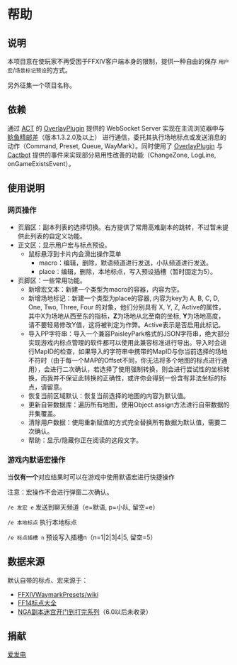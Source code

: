 # 帮助

## 说明

本项目意在使玩家不再受困于FFXIV客户端本身的限制，提供一种自由的保存 `用户宏`/`场景标记预设`的方式。

另外征集一个项目名称。

## 依赖

通过 [ACT](https://advancedcombattraker.com/) 的 [OverlayPlugin](https://github.com/OverlayPlugin/OverlayPlugin) 提供的 WebSocket Server 实现在主流浏览器中与 [鲶鱼精邮差](https://github.com/Natsukage/PostNamazu/releases)（版本1.3.2.0及以上） 进行通信，委托其执行场地标点或发送消息的动作（Command, Preset, Queue, WayMark）。同时使用了 [OverlayPlugin](https://github.com/OverlayPlugin/OverlayPlugin) 与 [Cactbot](https://github.com/quisquous/cactbot) 提供的事件来实现部分易用性改善的功能（ChangeZone, LogLine, onGameExistsEvent）。

## 使用说明

### 网页操作

* 页眉区：副本列表的选择切换。右方提供了常用高难副本的跳转，不过暂未提供此列表的自定义功能。
* 正文区：显示用户宏与标点预设。
  * 鼠标悬浮到卡片内会滑出操作菜单
    * macro：编辑，删除，默语频道进行发送，小队频道进行发送。
    * place：编辑，删除，本地标点，写入预设插槽（暂时固定为5）。
* 页脚区：一些常用功能。
  * 新增宏文本：新建一个类型为macro的容器，内容为空。
  * 新增场地标记：新建一个类型为place的容器, 内容为key为 A, B, C, D, One, Two, Three, Four 的对象，他们分别具有 X, Y, Z, Active的属性，其中X为场地从西至东的指标，**Z**为场地从北至南的坐标, **Y**为场地高度，请不要轻易修改Y值，这将被判定为作弊。Active表示是否启用此标记。
  * 导入PP字符串：导入一个兼容PaisleyPark格式的JSON字符串，绝大部分实现游戏内标点管理的软件都可以使用此兼容标准进行导出。导入时会进行MapID的检查，如果导入的字符串中携带的MapID与你当前选择的场地不符时（由于每一个MAP的Offset不同，你无法将多个地图的标点进行通用），会进行二次确认，若选择了使用强制转换，则会进行尝试性的坐标转换，而我并不保证此转换的正确性，或许你会得到一份含有非法坐标的标点，请留意。
  * 恢复当前区域默认：恢复当前选择的地图的内容为默认值。
  * 更新自带数据库：遍历所有地图，使用Object.assign方法进行自带数据的并集覆盖。
  * 清除用户数据：使用重新赋值的方式完全替换所有数据为默认值，需要二次确认。
  * 帮助：显示/隐藏你正在阅读的这段文字。

### 游戏内默语宏操作

当**仅有一个**对应结果时可以在游戏中使用默语宏进行快捷操作

注意：宏操作不会进行弹窗二次确认。

`/e 发宏 e` 发送到聊天频道（e=默语, p=小队, 留空=e）

`/e 本地标点` 执行本地标点

`/e 标点插槽 n` 预设写入插槽n（n=1|2|3|4|5, 留空=5）

## 数据来源

默认自带的标点、宏来源于：

* [FFXIVWaymarkPresets/wiki](https://github.com/Em-Six/FFXIVWaymarkPresets/wiki)
* [FF14标点大全](https://docs.qq.com/sheet/DY0ttR2xQT1Vjc2V4?tab=BB08J2)
* [NGA副本迷宫开门到打完系列](https://nga.178.com/read.php?pid=369819381)（6.0以后未收录）

## 捐献

[爱发电](https://afdian.net/a/Souma)
